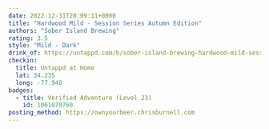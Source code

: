 ```yaml
---
date: 2022-12-31T20:09:11+0000
title: "Hardwood Mild - Session Series Autumn Edition"
authors: "Sober Island Brewing"
rating: 3.5
style: "Mild - Dark"
drink_of: https://untappd.com/b/sober-island-brewing-hardwood-mild-session-series-autumn-edition/
checkin:
  title: Untappd at Home
  lat: 34.235
  long: -77.948
badges:
  - title: Verified Adventure (Level 23)
    id: 1061070760
posting_method: https://ownyourbeer.chrisburnell.com
---
```

